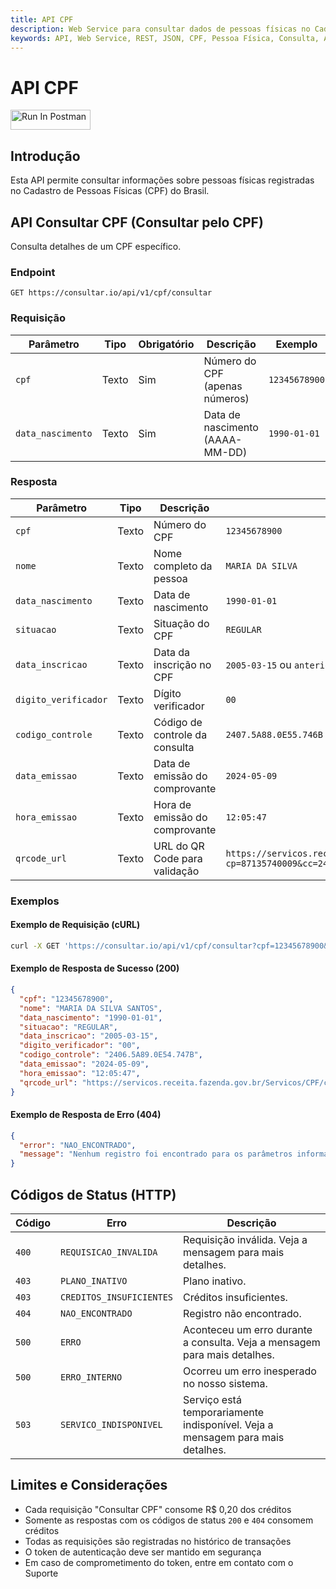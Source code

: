 ```yaml
---
title: API CPF
description: Web Service para consultar dados de pessoas físicas no Cadastro de Pessoas Físicas (CPF)
keywords: API, Web Service, REST, JSON, CPF, Pessoa Física, Consulta, API, Brasil
---
```


# API CPF

[<img src="https://run.pstmn.io/button.svg" alt="Run In Postman" style="width: 128px; height: 32px;">](https://god.gw.postman.com/run-collection/49657121-67b8bdd6-d2a3-4670-919d-23be3058fa49?action=collection%2Ffork&source=rip_markdown&collection-url=entityId%3D49657121-67b8bdd6-d2a3-4670-919d-23be3058fa49%26entityType%3Dcollection%26workspaceId%3Daff38029-3b6a-4292-a751-b410e14cec19)

## Introdução

Esta API permite consultar informações sobre pessoas físicas registradas no Cadastro de Pessoas Físicas (CPF) do Brasil.

## API Consultar CPF (Consultar pelo CPF)

Consulta detalhes de um CPF específico.

### Endpoint

`GET https://consultar.io/api/v1/cpf/consultar`

### Requisição

| Parâmetro | Tipo | Obrigatório | Descrição | Exemplo |
| --- | --- | --- | --- | --- |
| `cpf` | Texto | Sim | Número do CPF (apenas números) | `12345678900` |
| `data_nascimento` | Texto | Sim | Data de nascimento (AAAA-MM-DD) | `1990-01-01` |

### Resposta

| Parâmetro | Tipo | Descrição | Exemplo |
| --- | --- | --- | --- |
| `cpf` | Texto | Número do CPF | `12345678900` |
| `nome` | Texto | Nome completo da pessoa | `MARIA DA SILVA` |
| `data_nascimento` | Texto | Data de nascimento | `1990-01-01` |
| `situacao` | Texto | Situação do CPF | `REGULAR` |
| `data_inscricao` | Texto | Data da inscrição no CPF | `2005-03-15` ou `anterior a 10/11/1990` |
| `digito_verificador` | Texto | Dígito verificador | `00` |
| `codigo_controle` | Texto | Código de controle da consulta | `2407.5A88.0E55.746B` |
| `data_emissao` | Texto | Data de emissão do comprovante | `2024-05-09` |
| `hora_emissao` | Texto | Hora de emissão do comprovante | `12:05:47` |
| `qrcode_url` | Texto | URL do QR Code para validação | `https://servicos.receita.fazenda.gov.br/Servicos/CPF/ca/ResultadoAut.asp?cp=87135740009&cc=24075A880E55746B&de=09052025&he=120547&dv=00&em=01` |

### Exemplos

#### Exemplo de Requisição (cURL)

```bash
curl -X GET 'https://consultar.io/api/v1/cpf/consultar?cpf=12345678900&data_nascimento=1990-01-01' -H 'Authorization: Token <seu-token>'
```

#### Exemplo de Resposta de Sucesso (200)

```json
{
  "cpf": "12345678900",
  "nome": "MARIA DA SILVA SANTOS",
  "data_nascimento": "1990-01-01",
  "situacao": "REGULAR",
  "data_inscricao": "2005-03-15",
  "digito_verificador": "00",
  "codigo_controle": "2406.5A89.0E54.747B",
  "data_emissao": "2024-05-09",
  "hora_emissao": "12:05:47",
  "qrcode_url": "https://servicos.receita.fazenda.gov.br/Servicos/CPF/ca/ResultadoAut.asp?cp=12345678900&cc=24065A890E54747B&de=09052024&he=120547&dv=00&em=01"
}
```

#### Exemplo de Resposta de Erro (404)

```json
{
  "error": "NAO_ENCONTRADO",
  "message": "Nenhum registro foi encontrado para os parâmetros informados."
}
```

## Códigos de Status (HTTP)

| Código | Erro | Descrição |
| --- | --- | --- |
| `400` | `REQUISICAO_INVALIDA` | Requisição inválida. Veja a mensagem para mais detalhes. |
| `403` | `PLANO_INATIVO` | Plano inativo. |
| `403` | `CREDITOS_INSUFICIENTES` | Créditos insuficientes. |
| `404` | `NAO_ENCONTRADO` | Registro não encontrado. |
| `500` | `ERRO` | Aconteceu um erro durante a consulta. Veja a mensagem para mais detalhes. |
| `500` | `ERRO_INTERNO` | Ocorreu um erro inesperado no nosso sistema. |
| `503` | `SERVICO_INDISPONIVEL` | Serviço está temporariamente indisponível. Veja a mensagem para mais detalhes. |

## Limites e Considerações

- Cada requisição "Consultar CPF" consome R$ 0,20 dos créditos
- Somente as respostas com os códigos de status `200` e `404` consomem créditos
- Todas as requisições são registradas no histórico de transações
- O token de autenticação deve ser mantido em segurança
- Em caso de comprometimento do token, entre em contato com o Suporte
